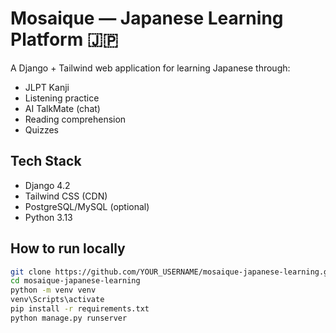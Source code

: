 # Mosaique — Japanese Learning Platform 🇯🇵

A Django + Tailwind web application for learning Japanese through:
- JLPT Kanji
- Listening practice
- AI TalkMate (chat)
- Reading comprehension
- Quizzes

## Tech Stack
- Django 4.2
- Tailwind CSS (CDN)
- PostgreSQL/MySQL (optional)
- Python 3.13

## How to run locally
```bash
git clone https://github.com/YOUR_USERNAME/mosaique-japanese-learning.git
cd mosaique-japanese-learning
python -m venv venv
venv\Scripts\activate
pip install -r requirements.txt
python manage.py runserver
